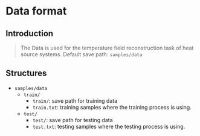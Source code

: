 # Data format
## Introduction
> The Data is used for the temperature field reconstruction task of heat source systems. Default save path: `samples/data`

## Structures

* `samples/data`
  * `train/`
    * `train/`: save path for training data
    * `train.txt`: training samples where the training process is using.
  * `test/`
    * `test/`: save path for testing data
    * `test.txt`: testing samples where the testing process is using.